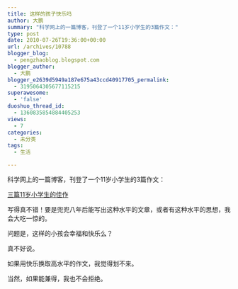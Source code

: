 ```yaml
---
title: 这样的孩子快乐吗
author: 大鹏
summary: "科学网上的一篇博客，刊登了一个11岁小学生的3篇作文："
type: post
date: 2010-07-26T19:36:00+00:00
url: /archives/10788
blogger_blog:
  - pengzhaoblog.blogspot.com
blogger_author:
  - 大鹏
blogger_e2639d5949a187e675a43ccd40917705_permalink:
  - 3195064305677115215
superawesome:
  - 'false'
duoshuo_thread_id:
  - 1360835854884405253
views:
  - 7
categories:
  - 未分类
tags:
  - 生活

---
```

科学网上的一篇博客，刊登了一个11岁小学生的3篇作文：

[三篇11岁小学生的佳作][1]

写得真不错！要是兜兜八年后能写出这种水平的文章，或者有这种水平的思想，我会大吃一惊的。

问题是，这样的小孩会幸福和快乐么？

真不好说。

如果用快乐换取高水平的作文，我觉得划不来。

当然，如果能兼得，我也不会拒绝。

 [1]: http://www.sciencetimes.com.cn/m/user_content.aspx?id=347491

